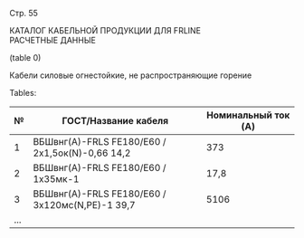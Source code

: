 Стр. 55

КАТАЛОГ КАБЕЛЬНОЙ ПРОДУКЦИИ ДЛЯ FRLINE  
РАСЧЕТНЫЕ ДАННЫЕ  

(table 0)

Кабели силовые огнестойкие, не распространяющие горение

Tables:

| № | ГОСТ/Название кабеля                                                                                       | Номинальный ток (A) |
|---|------------------------------------------------------------------------------------------------------------------|-----------------------|
| 1 | ВБШвнг(А)-FRLS FE180/E60 / 2х1,5ок(N)-0,66 14,2                                                                          | 373                    |
| 2 | ВБШвнг(А)-FRLS FE180/E60 / 1х35мк-1                                                                              | 17,8                   |
| 3 | ВБШвнг(А)-FRLS FE180/E60 / 3х120мс(N,PE)-1 39,7                                                                     | 5106                   |
| ... |                                                                                                                                 |                      |
